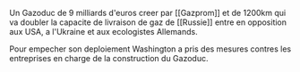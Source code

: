 Un Gazoduc de 9 milliards d'euros creer par [[Gazprom]] et de 1200km qui va doubler la capacite de livraison de gaz de [[Russie]] entre en opposition aux USA, a l'Ukraine et aux ecologistes Allemands.

Pour empecher son deploiement Washington a pris des mesures contres les entreprises en charge de la construction du Gazoduc. 







